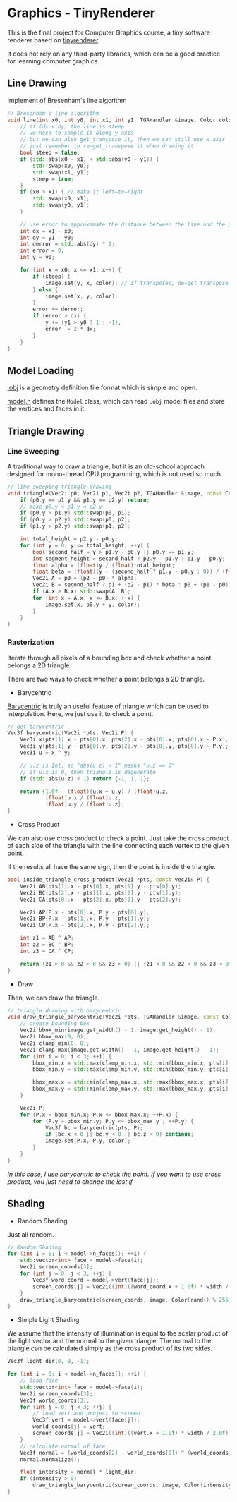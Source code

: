 # Graphics - TinyRenderer

This is the final project for Computer Graphics course, a tiny software renderer based on [tinyrenderer](https://github.com/ssloy/tinyrenderer/wiki).

It does not rely on any third-party libraries, which can be a good practice for learning computer graphics.

## Line Drawing

Implement of Bresenham's line algorithm

```c++
// Bresenham's line algorithm
void line(int x0, int y0, int x1, int y1, TGAHandler &image, Color color) {
    // if (dx < dy) the line is steep
    // we need to sample it along y axis
    // but we can also get_transpose it, then we can still use x axis
    // just remember to re-get_transpose it when drawing it
    bool steep = false;
    if (std::abs(x0 - x1) < std::abs(y0 - y1)) {
        std::swap(x0, y0);
        std::swap(x1, y1);
        steep = true;
    }
    if (x0 > x1) { // make it left−to−right
        std::swap(x0, x1);
        std::swap(y0, y1);
    }

    // use error to approximate the distance between the line and the pixel, which can improve performance
    int dx = x1 - x0;
    int dy = y1 - y0;
    int derror = std::abs(dy) * 2;
    int error = 0;
    int y = y0;

    for (int x = x0; x <= x1; x++) {
        if (steep) {
            image.set(y, x, color); // if transposed, de−get_transpose
        } else {
            image.set(x, y, color);
        }
        error += derror;
        if (error > dx) {
            y += (y1 > y0 ? 1 : -1);
            error -= 2 * dx;
        }
    }
}
```

## Model Loading

[.obj](http://en.wikipedia.org/wiki/Wavefront_.obj_file) is a geometry definition file format which is simple and open.

[model.h](model.h) defines the `Model` class, which can read `.obj` model files and store the vertices and faces in it.

## Triangle Drawing

### Line Sweeping

A traditional way to draw a triangle, but it is an old-school approach designed for mono-thread CPU programming, which is not used so much.

```c++
// line sweeping triangle drawing
void triangle(Vec2i p0, Vec2i p1, Vec2i p2, TGAHandler &image, const Color& color) {
    if (p0.y == p1.y && p1.y == p2.y) return;
    // make p0.y < p1.y < p2.y
    if (p0.y > p1.y) std::swap(p0, p1);
    if (p0.y > p2.y) std::swap(p0, p2);
    if (p1.y > p2.y) std::swap(p1, p2);

    int total_height = p2.y - p0.y;
    for (int y = 0; y <= total_height; ++y) {
        bool second_half = y > p1.y - p0.y || p0.y == p1.y;
        int segment_height = second_half ? p2.y - p1.y : p1.y - p0.y;
        float alpha = (float)y / (float)total_height;
        float beta = (float)(y - (second_half ? p1.y - p0.y : 0)) / (float) segment_height;
        Vec2i A = p0 + (p2 - p0) * alpha;
        Vec2i B = second_half ? p1 + (p2 - p1) * beta : p0 + (p1 - p0) * beta;
        if (A.x > B.x) std::swap(A, B);
        for (int x = A.x; x <= B.x; ++x) {
            image.set(x, p0.y + y, color);
        }
    }
}
```

### Rasterization

Iterate through all pixels of a bounding box and check whether a point belongs a 2D triangle.

There are two ways to check whether a point belongs a 2D triangle.

- Barycentric

[Barycentric](https://en.wikipedia.org/wiki/Barycentric_coordinate_system) is truly an useful feature of triangle which can be used to interpolation. Here, we just use it to check a point.

```c++
// get barycentric
Vec3f barycentric(Vec2i *pts, Vec2i P) {
    Vec3i x(pts[1].x - pts[0].x, pts[2].x - pts[0].x, pts[0].x - P.x);
    Vec3i y(pts[1].y - pts[0].y, pts[2].y - pts[0].y, pts[0].y - P.y);
    Vec3i u = x ^ y;

    // u.z is Int, so "abs(u.z) < 1" means "u.z == 0"
    // if u.z is 0, then triangle is degenerate
    if (std::abs(u.z) < 1) return {-1, 1, 1};

    return {1.0f - (float)(u.x + u.y) / (float)u.z,
            (float)u.x / (float)u.z,
            (float)u.y / (float)u.z};
}
```

- Cross Product

We can also use cross product to check a point. Just take the cross product of each side of the triangle with the line connecting each vertex to the given point. 

If the results all have the same sign, then the point is inside the triangle.

```c++
bool inside_triangle_cross_product(Vec2i *pts, const Vec2i& P) {
    Vec2i AB(pts[1].x - pts[0].x, pts[1].y - pts[0].y);
    Vec2i BC(pts[2].x - pts[1].x, pts[2].y - pts[1].y);
    Vec2i CA(pts[0].x - pts[2].x, pts[0].y - pts[2].y);

    Vec2i AP(P.x - pts[0].x, P.y - pts[0].y);
    Vec2i BP(P.x - pts[1].x, P.y - pts[1].y);
    Vec2i CP(P.x - pts[2].x, P.y - pts[2].y);

    int z1 = AB ^ AP;
    int z2 = BC ^ BP;
    int z3 = CA ^ CP;

    return (z1 > 0 && z2 > 0 && z3 > 0) || (z1 < 0 && z2 < 0 && z3 < 0);
}
```

- Draw

Then, we can draw the triangle.

```c++
// triangle drawing with barycentric
void draw_triangle_barycentric(Vec2i *pts, TGAHandler &image, const Color& color) {
    // create bounding box
    Vec2i bbox_min(image.get_width() - 1, image.get_height() - 1);
    Vec2i bbox_max(0, 0);
    Vec2i clamp_min(0, 0);
    Vec2i clamp_max(image.get_width() - 1, image.get_height() - 1);
    for (int i = 0; i < 3; ++i) {
        bbox_min.x = std::max(clamp_min.x, std::min(bbox_min.x, pts[i].x));
        bbox_min.y = std::max(clamp_min.y, std::min(bbox_min.y, pts[i].y));

        bbox_max.x = std::min(clamp_max.x, std::max(bbox_max.x, pts[i].x));
        bbox_max.y = std::min(clamp_max.y, std::max(bbox_max.y, pts[i].y));
    }

    Vec2i P;
    for (P.x = bbox_min.x; P.x <= bbox_max.x; ++P.x) {
        for (P.y = bbox_min.y; P.y <= bbox_max.y ; ++P.y) {
            Vec3f bc = barycentric(pts, P);
            if (bc.x < 0 || bc.y < 0 || bc.z < 0) continue;
            image.set(P.x, P.y, color);
        }
    }
}
```

*In this case, I use barycentric to check the point. If you want to use cross product, you just need to change the last if*

## Shading

- Random Shading

Just all random.

```c++
// Random Shading
for (int i = 0; i < model->n_faces(); ++i) {
    std::vector<int> face = model->face(i);
    Vec2i screen_coords[3];
    for (int j = 0; j < 3; ++j) {
        Vec3f word_coord = model->vert(face[j]);
        screen_coords[j] = Vec2i((int)((word_coord.x + 1.0f) * width / 2.0f), (int)((word_coord.y + 1.0f) * height / 2.0f));
    }
    draw_triangle_barycentric(screen_coords, image, Color(rand() % 255, rand() % 255, rand() % 255, 255));
}
```

- Simple Light Shading

We assume that the intensity of illumination is equal to the scalar product of the light vector and the normal to the given triangle. The normal to the triangle can be calculated simply as the cross product of its two sides.

```c++
Vec3f light_dir(0, 0, -1);

for (int i = 0; i < model->n_faces(); ++i) {
    // load face
    std::vector<int> face = model->face(i);
    Vec2i screen_coords[3];
    Vec3f world_coords[3];
    for (int j = 0; j < 3; ++j) {
        // load vert and project to screen
        Vec3f vert = model->vert(face[j]);
        world_coords[j] = vert;
        screen_coords[j] = Vec2i((int)((vert.x + 1.0f) * width / 2.0f), (int)((vert.y + 1.0f) * height / 2.0f));
    }
    // calculate normal of face
    Vec3f normal = (world_coords[2] - world_coords[0]) ^ (world_coords[1] - world_coords[0]);
    normal.normalize();

    float intensity = normal * light_dir;
    if (intensity > 0)
        draw_triangle_barycentric(screen_coords, image, Color(intensity * 255, intensity * 255, intensity * 255, 255));
}
```